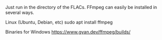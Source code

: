 Just run in the directory of the FLACs. FFmpeg can easily be installed in several ways.

Linux (Ubuntu, Debian, etc)
sudo apt install ffmpeg

Binaries for Windows
https://www.gyan.dev/ffmpeg/builds/
